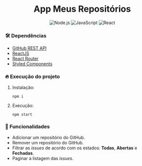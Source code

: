 <h1 align="center">
   App Meus Repositórios
</h1>

<p align="center">
  <img
    src="https://img.shields.io/badge/node.js-339933?style=for-the-badge&logo=nodedotjs&logoColor=white"
    alt="Node.js"
  >
  <img
    src="https://img.shields.io/badge/javascript-%23323330.svg?style=for-the-badge&logo=javascript&logoColor=%23F7DF1E"
    alt="JavaScript"
  >
  <img
    src="https://img.shields.io/badge/reactjs-%2320232a.svg?style=for-the-badge&logo=react&logoColor=%2361DAFB"
    alt="React"
  >
</p>

### :hammer_and_wrench: Dependências
- [GitHub REST API](https://docs.github.com/en/rest)
- [ReactJS](https://react.dev/learn)
- [React Router](https://reactrouter.com/en/main/start/overview)
- [Styled Components](https://styled-components.com/docs)

### :fire: Execução do projeto
  1. Instalação:
     ```
     npm i
     ```
  2. Execução:
     ```
     npm start
     ```

### :pushpin: Funcionalidades
- Adicionar um repositório do GitHub.
- Remover um repositório do GitHub.
- Filtrar as *issues* de acordo com os estados: **Todas**, **Abertas** e **Fechadas**.
- Paginar a listagem das *issues*.
